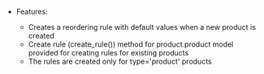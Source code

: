 - Features:

  - Creates a reordering rule with default values when a new product is created
  - Create rule (create_rule()) method for product.product model provided for creating rules for existing products
  - The rules are created only for type='product' products
